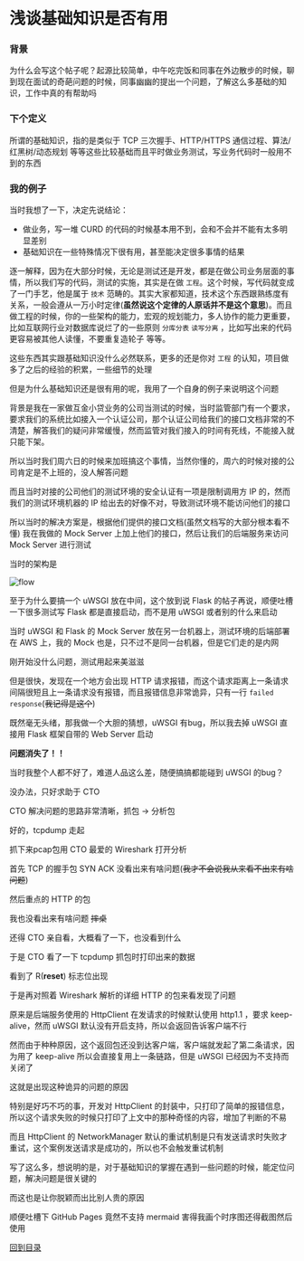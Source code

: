 # 浅谈基础知识是否有用

### 背景

为什么会写这个帖子呢？起源比较简单，中午吃完饭和同事在外边散步的时候，聊到现在面试的奇葩问题的时候，同事幽幽的提出一个问题，了解这么多基础的知识，工作中真的有帮助吗

### 下个定义

所谓的基础知识，指的是类似于 TCP 三次握手、HTTP/HTTPS 通信过程、算法/红黑树/动态规划 等等这些比较基础而且平时做业务测试，写业务代码时一般用不到的东西


### 我的例子

当时我想了一下，决定先说结论：
- 做业务，写一堆 CURD 的代码的时候基本用不到，会和不会并不能有太多明显差别
- 基础知识在一些特殊情况下很有用，甚至能决定很多事情的结果

逐一解释，因为在大部分时候，无论是测试还是开发，都是在做公司业务层面的事情，所以我们写的代码，测试的实施，其实是在做 `工程`。这个时候，写代码就变成了一门手艺，他是属于 `技术` 范畴的。其实大家都知道，技术这个东西跟熟练度有关系，一般会遵从一万小时定律(**虽然说这个定律的人原话并不是这个意思**)。而且做工程的时候，你的一些架构的能力，宏观的规划能力，多人协作的能力更重要，比如互联网行业对数据库说烂了的一些原则 `分库分表` `读写分离` ，比如写出来的代码更容易被其他人读懂，不要重复造轮子 等等。

这些东西其实跟基础知识没什么必然联系，更多的还是你对 `工程` 的认知，项目做多了之后的经验的积累，一些细节的处理


但是为什么基础知识还是很有用的呢，我用了一个自身的例子来说明这个问题

背景是我在一家做互金小贷业务的公司当测试的时候，当时监管部门有一个要求，要求我们的系统比如接入一个认证公司，那个认证公司给我们的接口文档非常的不清楚，解答我们的疑问非常缓慢，然而监管对我们接入的时间有死线，不能接入就只能下架。

所以当时我们周六日的时候来加班搞这个事情，当然你懂的，周六的时候对接的公司肯定是不上班的，没人解答问题

而且当时对接的公司他们的测试环境的安全认证有一项是限制调用方 IP 的，然而我们的测试环境机器的 IP 给出去的好像不对，导致测试环境不能访问他们的接口

所以当时的解决方案是，根据他们提供的接口文档(虽然文档写的大部分根本看不懂) 我在我做的 Mock Server 上加上他们的接口，然后让我们的后端服务来访问 Mock Server 进行测试

当时的架构是

<!-- ```mermaid
    sequenceDiagram
        participant Backend Server
        participant uWSGI
        participant Mock Server

        note left of Backend Server: Spring Boot
        note over uWSGI,Mock Server: uWSGI is a web server for<br>flask application
        note right of Mock Server: Flask

        Backend Server->>uWSGI: send HTTP Request
        loop deal something
            uWSGI->>uWSGI: receive request<br>convert to uwsgi interface
        end
        uWSGI->>Mock Server: send to flask
        Mock Server->>uWSGI: send Response
        loop deal something
           uWSGI->>uWSGI: receive flask response<br>convert to http response
        end 
        uWSGI->>Backend Server: send HTTP Response
``` -->
![flow](image/flow.png)

至于为什么要搞一个 uWSGI 放在中间，这个放到说 Flask 的帖子再说，顺便吐槽一下很多测试写 Flask 都是直接启动，而不是用 uWSGI 或者别的什么来启动

当时 uWSGI 和 Flask 的 Mock Server 放在另一台机器上，测试环境的后端部署在 AWS 上，我的 Mock 也是，只不过不是同一台机器，但是它们走的是内网

刚开始没什么问题，测试用起来美滋滋

但是很快，发现在一个地方会出现 HTTP 请求报错，而这个请求距离上一条请求间隔很短且上一条请求没有报错，而且报错信息非常诡异，只有一行 `failed response`(~~我记得是这个~~)

既然毫无头绪，那我做一个大胆的猜想，uWSGI 有bug，所以我去掉 uWSGI 直接用 Flask 框架自带的 Web Server 启动

**问题消失了！！**

当时我整个人都不好了，难道人品这么差，随便搞搞都能碰到 uWSGI 的bug？

没办法，只好求助于 CTO

CTO 解决问题的思路非常清晰，抓包 -> 分析包

好的，tcpdump 走起

抓下来pcap包用 CTO 最爱的 Wireshark 打开分析

首先 TCP 的握手包 SYN ACK 没看出来有啥问题(~~我才不会说我从来看不出来有啥问题~~)

然后重点的 HTTP 的包

我也没看出来有啥问题 ~~摔桌~~

还得 CTO 亲自看，大概看了一下，也没看到什么

于是 CTO 看了一下 tcpdump 抓包时打印出来的数据

看到了 R(**reset**) 标志位出现

于是再对照着 Wireshark 解析的详细 HTTP 的包来看发现了问题

原来是后端服务使用的 HttpClient 在发请求的时候默认使用 http1.1 ，要求 keep-alive，然而 uWSGI 默认没有开启支持，所以会返回告诉客户端不行

然而由于种种原因，这个返回包还没到达客户端，客户端就发起了第二条请求，因为用了 keep-alive 所以会直接复用上一条链路，但是 uWSGI 已经因为不支持而关闭了

这就是出现这种诡异的问题的原因

特别是好巧不巧的事，开发对 HttpClient 的封装中，只打印了简单的报错信息，所以这个请求失败的时候只打印了上文中的那种奇怪的内容，增加了判断的不易

而且 HttpClient 的 NetworkManager 默认的重试机制是只有发送请求时失败才重试，这个案例发送请求是成功的，所以也不会触发重试机制

写了这么多，想说明的是，对于基础知识的掌握在遇到一些问题的时候，能定位问题，解决问题是很关键的

而这也是让你脱颖而出比别人贵的原因

顺便吐槽下 GitHub Pages 竟然不支持 mermaid 害得我画个时序图还得截图然后使用

[回到目录](README.md)